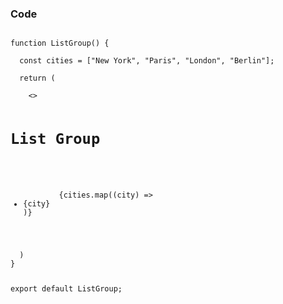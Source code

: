 ### Code
<code>
function ListGroup() {<br>
  const cities = ["New York", "Paris", "London", "Berlin"];<br>
  return (<br>
    <>
      <h1>List Group</h1>
      <ul className="list-group">
        {cities.map((city) => <li key={city} className="list-group-item">{city}</li>)}
      </ul>
    </>
  )
}


export default ListGroup;

</code>
